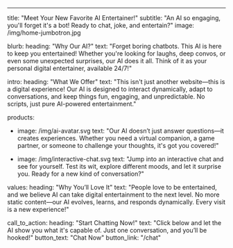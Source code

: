 ---
title: \"Meet Your New Favorite AI Entertainer!\"
subtitle: \"An AI so engaging, you'll forget it's a bot! Ready to chat, joke, and entertain?\"
image: /img/home-jumbotron.jpg

blurb:
  heading: \"Why Our AI?\"
  text: \"Forget boring chatbots. This AI is here to keep you entertained! Whether you're looking for laughs, deep convos, or even some unexpected surprises, our AI does it all. Think of it as your personal digital entertainer, available 24/7!\"

intro:
  heading: \"What We Offer\"
  text: \"This isn't just another website—this is a digital experience! Our AI is designed to interact dynamically, adapt to conversations, and keep things fun, engaging, and unpredictable. No scripts, just pure AI-powered entertainment.\"

products:
  - image: /img/ai-avatar.svg
    text: \"Our AI doesn’t just answer questions—it creates experiences. Whether you need a virtual companion, a game partner, or someone to challenge your thoughts, it's got you covered!\"

  - image: /img/interactive-chat.svg
    text: \"Jump into an interactive chat and see for yourself. Test its wit, explore different moods, and let it surprise you. Ready for a new kind of conversation?\"

values:
  heading: \"Why You’ll Love It\"
  text: \"People love to be entertained, and we believe AI can take digital entertainment to the next level. No more static content—our AI evolves, learns, and responds dynamically. Every visit is a new experience!\"

call_to_action:
  heading: \"Start Chatting Now!\"
  text: \"Click below and let the AI show you what it's capable of. Just one conversation, and you’ll be hooked!\"
  button_text: \"Chat Now\"
  button_link: \"/chat\"
